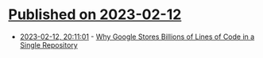 # [Published on 2023-02-12](index.md)

* [2023-02-12, 20:11:01](https://news.ycombinator.com/item?id=34766387) - [Why Google Stores Billions of Lines of Code in a Single Repository](https://dl.acm.org/doi/pdf/10.1145/2854146)
